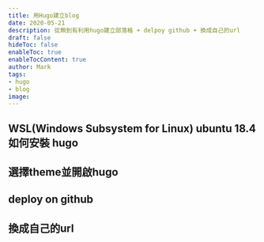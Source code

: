 ```yaml
---
title: 用Hugo建立blog
date: 2020-05-21
description: 從無到有利用hugo建立部落格 + delpoy github + 換成自己的url
draft: false
hideToc: false
enableToc: true
enableTocContent: true
author: Mark
tags:
- hugo
- blog
image: 
---
```


<!--more-->

## WSL(Windows Subsystem for Linux) ubuntu 18.4 如何安裝 hugo
## 選擇theme並開啟hugo
## deploy on github
## 換成自己的url
